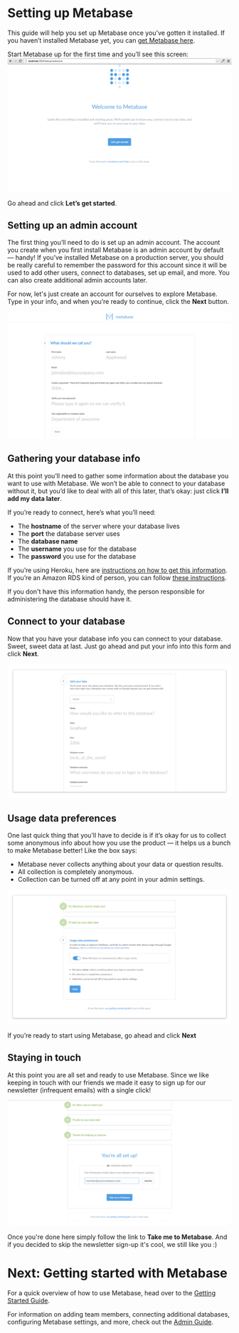 # Setting up Metabase

This guide will help you set up Metabase once you’ve gotten it installed. If you haven’t installed Metabase yet, you can [get Metabase here](http://www.metabase.com/start/).

Start Metabase up for the first time and you’ll see this screen:
![Welcome Screen](images/WelcomeScreen.png)

Go ahead and click **Let’s get started**.

## Setting up an admin account
The first thing you’ll need to do is set up an admin account. The account you create when you first install Metabase is an admin account by default — handy! If you’ve installed Metabase on a production server, you should be really careful to remember the password for this account since it will be used to add other users, connect to databases, set up email, and more. You can also create additional admin accounts later.

For now, let's just create an account for ourselves to explore Metabase. Type in your info, and when you’re ready to continue, click the **Next** button.

![Account Setup](images/AccountSetup.png)

## Gathering your database info
At this point you’ll need to gather some information about the database you want to use with Metabase. We won’t be able to connect to your database without it, but you’d like to deal with all of this later, that’s okay: just click **I’ll add my data later**.

If you’re ready to connect, here’s what you’ll need:

* The **hostname** of the server where your database lives
* The **port** the database server uses
* The **database name**
* The **username** you use for the database
* The **password** you use for the database

If you’re using Heroku, here are [instructions on how to get this information](./administration-guide/01-managing-databases.html#heroku-databases). If you’re an Amazon RDS kind of person, you can follow [these instructions](./administration-guide/01-managing-databases.html#rds-databases).

If you don't have this information handy, the person responsible for administering the database should have it.

## Connect to your database
Now that you have your database info you can connect to your database. Sweet, sweet data at last. Just go ahead and put your info into this form and click **Next**.

![adddatabase](images/AddDatabaseInfo.png)

## Usage data preferences
One last quick thing that you’ll have to decide is if it’s okay for us to collect some anonymous info about how you use the product — it helps us a bunch to make Metabase better! Like the box says:
* Metabase never collects anything about your data or question results.
* All collection is completely anonymous.
* Collection can be turned off at any point in your admin settings.

![Usage data preferences](images/UsageData.png)

If you’re ready to start using Metabase, go ahead and click **Next**

## Staying in touch
At this point you are all set and ready to use Metabase.  Since we like keeping in touch with our friends we made it easy to sign up for our newsletter (infrequent emails) with a single click!

![Metabase Newsletter](images/NewsletterSignup.png)

Once you're done here simply follow the link to **Take me to Metabase**.  And if you decided to skip the newsletter sign-up it's cool, we still like you :)

# Next: Getting started with Metabase
For a quick overview of how to use Metabase, head over to the [Getting Started Guide](getting-started.md).

For information on adding team members, connecting additional databases, configuring Metabase settings, and more, check out the [Admin Guide](./administration-guide/start.md).
